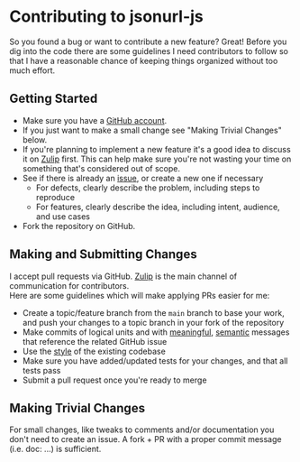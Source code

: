 Contributing to jsonurl-js
======================
So you found a bug or want to contribute a new feature? Great! Before
you dig into the code there are some guidelines I need contributors to follow
so that I have a reasonable chance of keeping things organized without too much
effort.

Getting Started
---------------
+ Make sure you have a [GitHub account](https://github.com/signup/free).
+ If you just want to make a small change see "Making Trivial Changes" below.
+ If you're planning to implement a new feature it's a good idea to discuss
  it on [Zulip][zulip] first.
  This can help make sure you're not wasting your time on something that's 
  considered out of scope.
+ See if there is already an
  [issue](https://github.com/jsonurl/jsonurl-java/issues),
  or create a new one if necessary 
  + For defects, clearly describe the problem, including steps to reproduce
  + For features, clearly describe the idea, including intent, audience, and
    use cases
+ Fork the repository on GitHub.

Making and Submitting Changes
--------------
I accept pull requests via GitHub. [Zulip][zulip] is
the main channel of communication for contributors.  
Here are some guidelines which will make applying PRs easier for me:
+ Create a topic/feature branch from the `main` branch to base your work, and
  push your changes to a topic branch in your fork of the repository
+ Make commits of logical units and with [meaningful][commit-message-howto],
  [semantic][semantic-commit-message] messages that reference the related
  GitHub issue
+ Use the [style][eslintrc.js] of the existing codebase
+ Make sure you have added/updated tests for your changes, and that all tests
  pass
+ Submit a pull request once you're ready to merge

Making Trivial Changes
----------------------
For small changes, like tweaks to comments and/or documentation you don't need
to create an issue. A fork + PR with a proper commit message (i.e. doc: ...)
is sufficient.

[zulip]: https://jsonurl.zulipchat.com/#narrow/stream/248637-jsonurl-js
[eslintrc.js]: .eslintrc.js
[commit-message-howto]: https://chris.beams.io/posts/git-commit/
[semantic-commit-message]: https://seesparkbox.com/foundry/semantic_commit_messages

